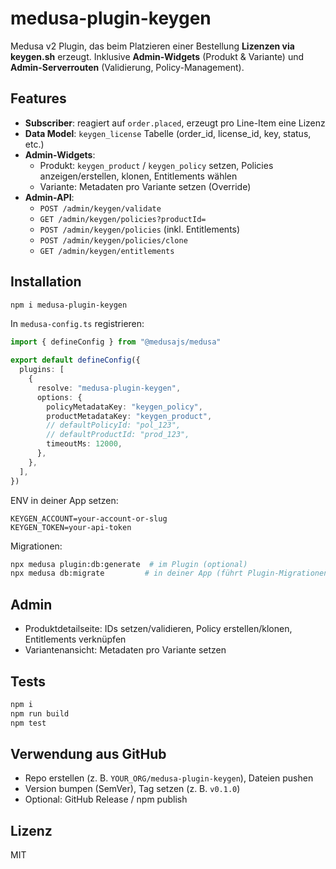 
# medusa-plugin-keygen

Medusa v2 Plugin, das beim Platzieren einer Bestellung **Lizenzen via keygen.sh** erzeugt.
Inklusive **Admin-Widgets** (Produkt & Variante) und **Admin-Serverrouten** (Validierung, Policy-Management).

## Features
- **Subscriber**: reagiert auf `order.placed`, erzeugt pro Line-Item eine Lizenz
- **Data Model**: `keygen_license` Tabelle (order_id, license_id, key, status, etc.)
- **Admin-Widgets**:
  - Produkt: `keygen_product` / `keygen_policy` setzen, Policies anzeigen/erstellen, klonen, Entitlements wählen
  - Variante: Metadaten pro Variante setzen (Override)
- **Admin-API**:
  - `POST /admin/keygen/validate`
  - `GET /admin/keygen/policies?productId=`
  - `POST /admin/keygen/policies` (inkl. Entitlements)
  - `POST /admin/keygen/policies/clone`
  - `GET /admin/keygen/entitlements`

## Installation
```bash
npm i medusa-plugin-keygen
```

In `medusa-config.ts` registrieren:
```ts
import { defineConfig } from "@medusajs/medusa"

export default defineConfig({
  plugins: [
    {
      resolve: "medusa-plugin-keygen",
      options: {
        policyMetadataKey: "keygen_policy",
        productMetadataKey: "keygen_product",
        // defaultPolicyId: "pol_123",
        // defaultProductId: "prod_123",
        timeoutMs: 12000,
      },
    },
  ],
})
```

ENV in deiner App setzen:
```
KEYGEN_ACCOUNT=your-account-or-slug
KEYGEN_TOKEN=your-api-token
```

Migrationen:
```bash
npx medusa plugin:db:generate  # im Plugin (optional)
npx medusa db:migrate         # in deiner App (führt Plugin-Migrationen aus)
```

## Admin
- Produktdetailseite: IDs setzen/validieren, Policy erstellen/klonen, Entitlements verknüpfen
- Variantenansicht: Metadaten pro Variante setzen

## Tests
```bash
npm i
npm run build
npm test
```

## Verwendung aus GitHub
- Repo erstellen (z. B. `YOUR_ORG/medusa-plugin-keygen`), Dateien pushen
- Version bumpen (SemVer), Tag setzen (z. B. `v0.1.0`)
- Optional: GitHub Release / npm publish

## Lizenz
MIT
